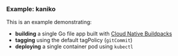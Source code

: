 ### Example: kaniko

This is an example demonstrating:

* **building** a single Go file app built with [Cloud Native Buildpacks](https://buildpacks.io/)
* **tagging** using the default tagPolicy (`gitCommit`)
* **deploying** a single container pod using `kubectl`
